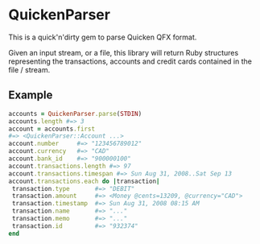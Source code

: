 # QuickenParser

This is a quick'n'dirty gem to parse Quicken QFX format.

Given an input stream, or a file, this library will return Ruby structures
representing the transactions, accounts and credit cards contained in the
file / stream.

## Example

```ruby
accounts = QuickenParser.parse(STDIN)
accounts.length #=> 3
account = accounts.first
#=> <QuickenParser::Account ...>
account.number     #=> "123456789012"
account.currency   #=> "CAD"
account.bank_id    #=> "900000100"
account.transactions.length #=> 97
account.transactions.timespan #=> Sun Aug 31, 2008..Sat Sep 13
account.transactions.each do |transaction|
 transaction.type       #=> "DEBIT"
 transaction.amount     #=> <Money @cents=13209, @currency="CAD">
 transaction.timestamp  #=> Sun Aug 31, 2008 08:15 AM
 transaction.name       #=> "..."
 transaction.memo       #=> "..."
 transaction.id         #=> "932374"
end
```